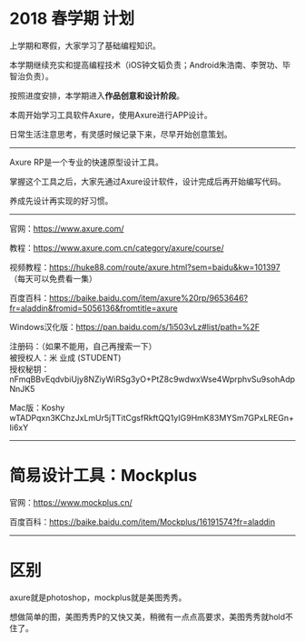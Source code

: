# 2018 春学期 计划

上学期和寒假，大家学习了基础编程知识。

本学期继续充实和提高编程技术（iOS钟文韬负责；Android朱浩南、李贺功、毕智治负责）。

按照进度安排，本学期进入**作品创意和设计阶段**。

本周开始学习工具软件Axure，使用Axure进行APP设计。

日常生活注意思考，有灵感时候记录下来，尽早开始创意策划。

--------------------------------------------------------

Axure RP是一个专业的快速原型设计工具。

掌握这个工具之后，大家先通过Axure设计软件，设计完成后再开始编写代码。

养成先设计再实现的好习惯。

---------------------------------------------------------

官网：https://www.axure.com/

教程：https://www.axure.com.cn/category/axure/course/

视频教程：https://huke88.com/route/axure.html?sem=baidu&kw=101397 （每天可以免费看一集）

百度百科：https://baike.baidu.com/item/axure%20rp/9653646?fr=aladdin&fromid=5056136&fromtitle=axure

Windows汉化版：https://pan.baidu.com/s/1i503vLz#list/path=%2F

注册码：（如果不能用，自己再搜索一下）<br>
被授权人：米 业成 (STUDENT) <br>
授权秘钥：nFmqBBvEqdvbiUjy8NZiyWiRSg3yO+PtZ8c9wdwxWse4WprphvSu9sohAdpNnJK5

Mac版：Koshy 
wTADPqxn3KChzJxLmUr5jTTitCgsfRkftQQ1yIG9HmK83MYSm7GPxLREGn+Ii6xY

---------------------------------------------------------

# 简易设计工具：Mockplus

官网：https://www.mockplus.cn/

百度百科：https://baike.baidu.com/item/Mockplus/16191574?fr=aladdin

--------------------------------------------------------

# 区别

axure就是photoshop，mockplus就是美图秀秀。

想做简单的图，美图秀秀P的又快又美，稍微有一点点高要求，美图秀秀就hold不住了。






